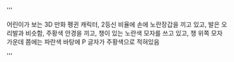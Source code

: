 
'''

어린이가 보는 3D 만화 펭귄 캐릭터,
2등신 비율에 손에 노란장갑을 끼고 있고, 발은 오리발과 비슷함,
주황색 안경을 끼고,
챙이 있는 노란색 모자를 쓰고 있고,
챙 위쪽 모자 가운데 쯤에는 파란색 바탕에 P 글자가 주황색으로 적혀있음

'''